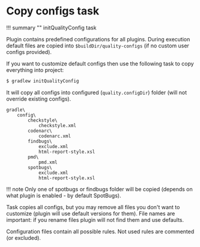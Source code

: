# Copy configs task

!!! summary ""
    initQualityConfig task
    

Plugin contains predefined configurations for all plugins.
During execution default files are copied into `$buildDir/quality-configs` (if no custom user configs provided).
  
If you want to customize default configs then use the following task to copy everything into project:

```bash
$ gradlew initQualityConfig
```  

It will copy all configs into configured (`quality.configDir`) folder (will not override existing configs).

```
gradle\
    config\
        checkstyle\
            checkstyle.xml		
        codenarc\
            codenarc.xml		
        findbugs\
            exclude.xml			
            html-report-style.xsl	
        pmd\
            pmd.xml	
        spotbugs\
            exclude.xml			
            html-report-style.xsl	    		
```

!!! note
    Only one of spotbugs or findbugs folder will be copied (depends on what plugin is enabled - by default SpotBugs).

Task copies all configs, but you may remove all files you don't want to customize (plugin will use default versions for them).
File names are important: if you rename files plugin will not find them and use defaults.

Configuration files contain all possible rules. Not used rules are commented (or excluded).
